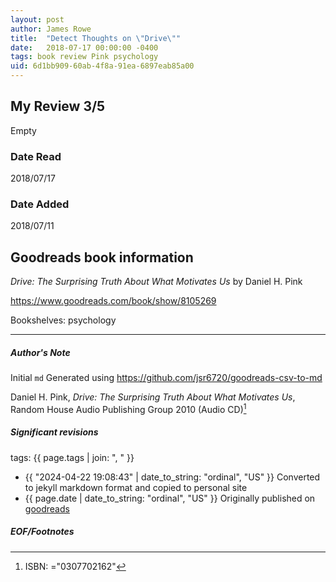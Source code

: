 ```yaml
---
layout: post
author: James Rowe
title:  "Detect Thoughts on \"Drive\""
date:   2018-07-17 00:00:00 -0400
tags: book review Pink psychology
uid: 6d1bb909-60ab-4f8a-91ea-6897eab85a00
---
```


<!-- highly dependent on how you personally use jekyll templates, and how you want this to show up -->
<!-- escape any jekyll keys with double brackets -->

## My Review 3/5

Empty

### Date Read
2018/07/17

### Date Added
2018/07/11

## Goodreads book information

*Drive: The Surprising Truth About What Motivates Us* by Daniel H. Pink

https://www.goodreads.com/book/show/8105269

Bookshelves: psychology

---

##### Author's Note

Initial `md` Generated using https://github.com/jsr6720/goodreads-csv-to-md

Daniel H. Pink, *Drive: The Surprising Truth About What Motivates Us*,  Random House Audio Publishing Group 2010 (Audio CD)[^1]

##### Significant revisions

tags: {{ page.tags | join: ", " }} <!-- todo move this somewhere -->

- {{ "2024-04-22 19:08:43" | date_to_string: "ordinal", "US" }} Converted to jekyll markdown format and copied to personal site
- {{ page.date | date_to_string: "ordinal", "US" }} Originally published on [goodreads](https://www.goodreads.com)

##### EOF/Footnotes

[^1]: ISBN: ="0307702162"